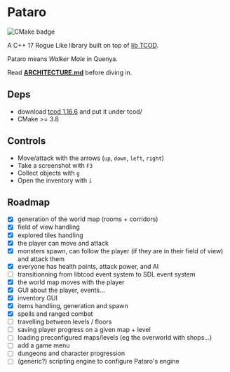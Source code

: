 # Pataro

![CMake badge](https://img.shields.io/github/workflow/status/ArkScript-lang/Ark/CMake?logo=cmake&style=for-the-badge)

A C++ 17 Rogue Like library built on top of [lib TCOD](https://github.com/libtcod/libtcod).

Pataro means *Walker Male* in Quenya.

Read **[ARCHITECTURE.md](ARCHITECTURE.md)** before diving in.

## Deps

* download [tcod 1.16.6](https://github.com/libtcod/libtcod/releases/tag/1.16.6) and put it under tcod/
* CMake >= 3.8

## Controls

- Move/attack with the arrows (`up`, `down`, `left`, `right`)
- Take a screenshot with `F3`
- Collect objects with `g`
- Open the inventory with `i`

## Roadmap

- [x] generation of the world map (rooms + corridors)
- [x] field of view handling
- [x] explored tiles handling
- [x] the player can move and attack
- [x] monsters spawn, can follow the player (if they are in their field of view) and attack them
- [x] everyone has health points, attack power, and AI
- [ ] transitionning from libtcod event system to SDL event system
- [x] the world map moves with the player
- [x] GUI about the player, events...
- [x] inventory GUI
- [x] items handling, generation and spawn
- [x] spells and ranged combat
- [ ] travelling between levels / floors
- [ ] saving player progress on a given map + level
- [ ] loading preconfigured maps/levels (eg the overworld with shops...)
- [ ] add a game menu
- [ ] dungeons and character progression
- [ ] (generic?) scripting engine to configure Pataro's engine